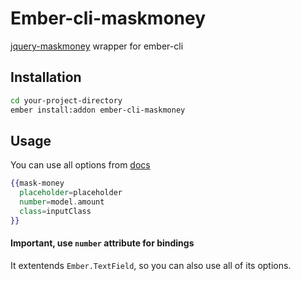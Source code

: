 # Ember-cli-maskmoney

[jquery-maskmoney](https://github.com/plentz/jquery-maskmoney) wrapper for ember-cli

## Installation

```bash
cd your-project-directory
ember install:addon ember-cli-maskmoney
```

## Usage

You can use all options from [docs](http://plentz.github.io/jquery-maskmoney/)

```handlebars
{{mask-money 
  placeholder=placeholder 
  number=model.amount 
  class=inputClass 
}}
```

#### **Important**, use `number` attribute for bindings

It extentends `Ember.TextField`, so you can also use all of its options.


